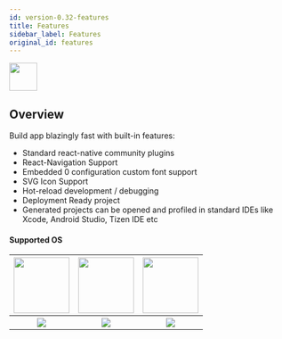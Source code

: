 ```yaml
---
id: version-0.32-features
title: Features
sidebar_label: Features
original_id: features
---
```


<img src="https://renative.org/img/ic_features.png" width=50 height=50 />

## Overview

Build app blazingly fast with built-in features:

-   Standard react-native community plugins
-   React-Navigation Support
-   Embedded 0 configuration custom font support
-   SVG Icon Support
-   Hot-reload development / debugging
-   Deployment Ready project
-   Generated projects can be opened and profiled in standard IDEs like Xcode, Android Studio, Tizen IDE etc

#### Supported OS

<table>
  <tr>
    <th>
      <img src="https://renative.org/img/os_osx.png" width="100" height="100" />
    </th>
    <th>
      <img src="https://renative.org/img/os_win.png" width="100" height="100" />
    </th>
    <th>
      <img src="https://renative.org/img/os_linux.jpeg" width="100" height="100" />
    </th>
  </tr>
  <tr>
    <th>
      <img src="https://img.shields.io/badge/Mac-yes-brightgreen.svg" />
    </th>
    <th>
      <img src="https://img.shields.io/badge/Windows-beta-orange.svg" />
    </th>
    <th>
      <img src="https://img.shields.io/badge/Linux-beta-orange.svg" />
    </th>
  </tr>
</table>
